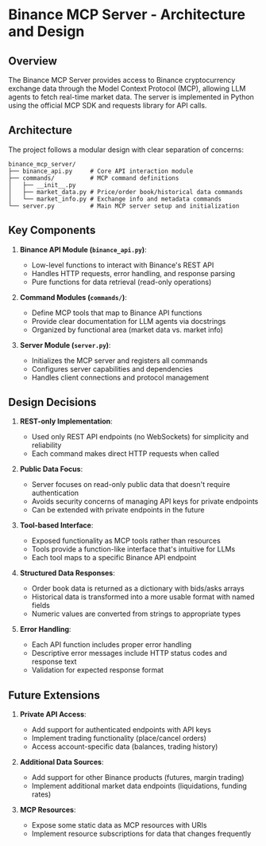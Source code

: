 # Binance MCP Server - Architecture and Design

## Overview

The Binance MCP Server provides access to Binance cryptocurrency exchange data through the Model Context Protocol (MCP), allowing LLM agents to fetch real-time market data. The server is implemented in Python using the official MCP SDK and requests library for API calls.

## Architecture

The project follows a modular design with clear separation of concerns:

```
binance_mcp_server/  
├── binance_api.py     # Core API interaction module  
├── commands/          # MCP command definitions  
│   ├── __init__.py  
│   ├── market_data.py # Price/order book/historical data commands  
│   └── market_info.py # Exchange info and metadata commands  
└── server.py          # Main MCP server setup and initialization
```

## Key Components

1. **Binance API Module (`binance_api.py`)**:
   - Low-level functions to interact with Binance's REST API
   - Handles HTTP requests, error handling, and response parsing
   - Pure functions for data retrieval (read-only operations)

2. **Command Modules (`commands/`)**:
   - Define MCP tools that map to Binance API functions
   - Provide clear documentation for LLM agents via docstrings
   - Organized by functional area (market data vs. market info)

3. **Server Module (`server.py`)**:
   - Initializes the MCP server and registers all commands
   - Configures server capabilities and dependencies
   - Handles client connections and protocol management

## Design Decisions

1. **REST-only Implementation**:
   - Used only REST API endpoints (no WebSockets) for simplicity and reliability
   - Each command makes direct HTTP requests when called

2. **Public Data Focus**:
   - Server focuses on read-only public data that doesn't require authentication
   - Avoids security concerns of managing API keys for private endpoints
   - Can be extended with private endpoints in the future

3. **Tool-based Interface**:
   - Exposed functionality as MCP tools rather than resources
   - Tools provide a function-like interface that's intuitive for LLMs
   - Each tool maps to a specific Binance API endpoint

4. **Structured Data Responses**:
   - Order book data is returned as a dictionary with bids/asks arrays
   - Historical data is transformed into a more usable format with named fields
   - Numeric values are converted from strings to appropriate types

5. **Error Handling**:
   - Each API function includes proper error handling
   - Descriptive error messages include HTTP status codes and response text
   - Validation for expected response format

## Future Extensions

1. **Private API Access**:
   - Add support for authenticated endpoints with API keys
   - Implement trading functionality (place/cancel orders)
   - Access account-specific data (balances, trading history)

2. **Additional Data Sources**:
   - Add support for other Binance products (futures, margin trading)
   - Implement additional market data endpoints (liquidations, funding rates)

3. **MCP Resources**:
   - Expose some static data as MCP resources with URIs
   - Implement resource subscriptions for data that changes frequently 